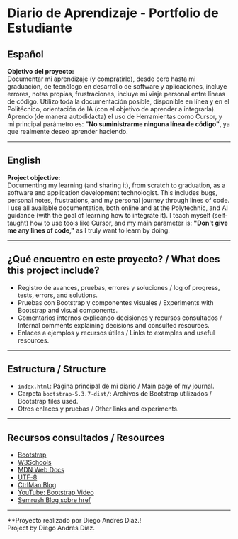 # Diario de Aprendizaje - Portfolio de Estudiante

## Español

**Objetivo del proyecto:**  
Documentar mi aprendizaje (y compratirlo), desde cero hasta mi graduación, de tecnólogo en desarrollo de software y aplicaciones, incluye errores, notas propias, frustraciones, incluye mi viaje personal entre líneas de código. Utilizo toda la documentación posible, disponible en línea y en el Politécnico, orientación de IA (con el objetivo de aprender a integrarla). Aprendo (de manera autodidacta) el uso de Herramientas como Cursor, y mi principal parámetro es: **"No suministrarme ninguna línea de código"**, ya que realmente deseo aprender haciendo.

---

## English

**Project objective:**  
Documenting my learning (and sharing it), from scratch to graduation, as a software and application development technologist. This includes bugs, personal notes, frustrations, and my personal journey through lines of code. I use all available documentation, both online and at the Polytechnic, and AI guidance (with the goal of learning how to integrate it). I teach myself (self-taught) how to use tools like Cursor, and my main parameter is: **"Don't give me any lines of code,"** as I truly want to learn by doing.

---

## ¿Qué encuentro en este proyecto? / What does this project include?

- Registro de avances, pruebas, errores y soluciones / log of progress, tests, errors, and solutions.
- Pruebas con Bootstrap y componentes visuales / Experiments with Bootstrap and visual components.
- Comentarios internos explicando decisiones y recursos consultados / Internal comments explaining decisions and consulted resources.
- Enlaces a ejemplos y recursos útiles / Links to examples and useful resources.

---

## Estructura / Structure

- `index.html`: Página principal de mi diario / Main page of my journal.
- Carpeta `bootstrap-5.3.7-dist/`: Archivos de Bootstrap utilizados / Bootstrap files used.
- Otros enlaces y pruebas / Other links and experiments.

---

## Recursos consultados / Resources

- [Bootstrap](https://getbootstrap.com/)
- [W3Schools](https://www.w3schools.com/)
- [MDN Web Docs](https://developer.mozilla.org/es/)
- [UTF-8](https://www.utf8.com/)
- [CtrlMan Blog](https://ctrlman.dev/blog/beginner-s-guide-to-integrate-bootstrap-part-1/)
- [YouTube: Bootstrap Video](https://www.youtube.com/watch?v=1g4P2d6a3j8)
- [Semrush Blog sobre href](https://es.semrush.com/blog/ahref-link-explicados/)

---

**Proyecto realizado por Diego Andrés Díaz.!  
Project by Diego Andrés Díaz. 
